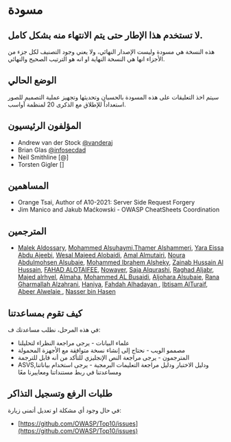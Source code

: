 # مسودة

## لا تستخدم هذا الإطار حتى يتم الانتهاء منه بشكل كامل.

هذه النسخة هي مسودة وليست الإصدار النهائي، ولا يعني وجود التصنيف لكل جزء من الأجزاء انها هي النسخة النهاية او انه هو الترتيب الصحيح والنهائي.

## الوضع الحالي

سيتم اخذ التعليقات على هذه المسودة بالحسبان وتحديثها وتجهيز عملية التصميم للصور استعداداً للإطلاق مع الذكرى 20 لمنظمة آواسب.

## المؤلفون الرئيسيون

- Andrew van der Stock [@vanderaj](https://twitter.com/vanderaj)
- Brian Glas [@infosecdad](https://twitter.com/infosecdad)
- Neil Smithline [@]
- Torsten Gigler []

## المساهمين

- Orange Tsai, Author of A10-2021: Server Side Request Forgery
- Jim Manico and Jakub Maćkowski - OWASP CheatSheets Coordination

## المترجمين

-  [Malek Aldossary](https://twitter.com/Malajab), [Mohammed Alsuhaymi](https://twitter.com/msuhaymi),[Thamer Alshammeri](https://twitter.com/t44t_), [Yara Eissa Abdu Ajeebi](https://twitter.com/YE_A1), [Wesal Majeed Alobaidi](https://twitter.com/Wesal_m6), [Amal Almutairi](http://linkedin.com/in/amal-almutairi-9a617915b), [Noura Abdulmohsen Alsubaie](http://linkedin.com/in/noura-alsubaie), [Mohammed Ibrahem Alsheky](https://www.linkedin.com/in/mohammed-ibrahem-6b088368), [Zainab Hussain Al Hussain](https://twitter.com/zain303), [FAHAD ALOTAIFEE](https://twitter.com/fad_777), [Nowayer](https://twitter.com/_Nowayer_), [Saja Alqurashi](https://twitter.com/saja_alqurashi), [Raghad Aljabr](http://linkedin.com/in/raghad-aljabr-3b3846124), [Majed alrhyel](https://twitter.com/1en_majed), [Almaha](https://twitter.com/emy797kay), [Mohammed AL Busaidi](https://www.linkedin.com/in/mohammed-al-busaidi-124988ab), [Aljohara Alsubaie](http://linkedin.com/in/aljohara-alsubaie-538b3b168), [Rana Gharmallah Alzahrani](http://linkedin.com/in/rana-alzahrani-26447b19b), [Haniya](https://twitter.com/_______HAA), [Fahdah Alhadayan ](https://www.linkedin.com/in/fahdahmh ), [Ibtisam AlTuraif](https://twitter.com/EbAlturaif), [Abeer Alwelaie ](https://twitter.com/abeerp7_), [Nasser bin Hasen ](https://twitter.com/r00t_nasser)


## كيف تقوم بمساعدتنا

في هذه المرحل، نطلب مساعدتك ف:

- علماء البيانات - يرجى مراجعة النظراء لتحليلنا
- مصممو الويب - نحتاج إلى إنشاء نسخة متوافقة مع الأجهزة المحمولة
- المترجمون - يرجى مراجعة النص الإنجليزي للتأكد من أنه قابل للترجمة
- ASVS,ودليل الاختبار ودليل مراجعة التعليمات البرمجية - يرجى استخدام بياناتنا ومساعدتنا في ربط مستنداتنا ومعاييرنا معًا

## طلبات الرفع وتسجيل التذاكر

في حال وجود أي مشكلة او تعديل أتمنى زيارة:

- [https://github.com/OWASP/Top10/issues](https://github.com/OWASP/Top10/issues)
